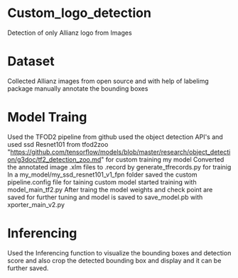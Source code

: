 # Custom_logo_detection
Detection of only Allianz logo from Images
# Dataset
Collected Allianz images from open source and with help of labelimg package manually annotate the bounding boxes
# Model Traing

Used the TFOD2 pipeline from github
used the object detection API's and used ssd Resnet101 from tfod2zoo "https://github.com/tensorflow/models/blob/master/research/object_detection/g3doc/tf2_detection_zoo.md" for custom training my model
Converted the annotated image .xlm files to .record by generate_tfrecords.py for trainig 
In a my_model/my_ssd_resnet101_v1_fpn folder saved the custom pipeline.config file for taining 
custom model started training with model_main_tf2.py 
After traing the model weights and check point are saved for further tuning and model is saved to save_model.pb with xporter_main_v2.py
# Inferencing
Used the Inferencing function to visualize the bounding boxes and detection score and also crop the detected bounding box and display and it can be further saved.



